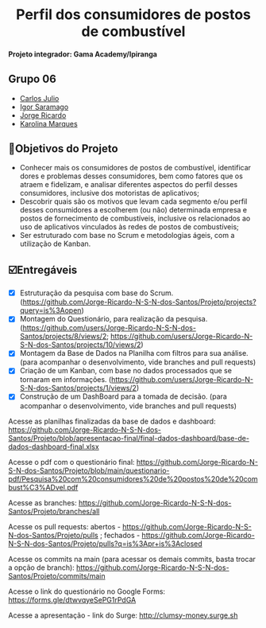 <h1 align="center">
     Perfil dos consumidores de postos de combustível
</h1>

<h4 align="left">
    Projeto integrador: Gama Academy/Ipiranga
</h4>

##  Grupo 06 

- [Carlos Julio](https://www.github.com/carlosjulyo)
- [Igor Saramago](https://github.com/igorsaramagocosta)
- [Jorge Ricardo](https://github.com/Jorge-Ricardo-N-S-N-dos-Santos)
- [Karolina Marques](https://github.com/karolinamarques)

##  🎯Objetivos do Projeto

-  Conhecer mais os consumidores de postos de combustível, identificar dores e problemas desses consumidores, bem como fatores que os atraem e fidelizam, e analisar diferentes aspectos do perfil desses consumidores, inclusive dos motoristas de aplicativos;
-  Descobrir quais são os motivos que levam cada segmento e/ou perfil desses consumidores a escolherem (ou não) determinada empresa e postos de fornecimento de combustíveis, inclusive os relacionados ao uso de aplicativos vinculados às redes de postos de combustíveis;
- Ser estruturado com base no Scrum e metodologias ágeis, com a utilização de Kanban.


## ☑️Entregáveis

- [x] Estruturação da pesquisa com base do Scrum. (https://github.com/Jorge-Ricardo-N-S-N-dos-Santos/Projeto/projects?query=is%3Aopen)
- [x] Montagem do Questionário, para realização da pesquisa. (https://github.com/users/Jorge-Ricardo-N-S-N-dos-Santos/projects/8/views/2; https://github.com/users/Jorge-Ricardo-N-S-N-dos-Santos/projects/10/views/2)
- [x] Montagem da Base de Dados na Planilha com filtros para sua análise. (para acompanhar o desenvolvimento, vide branches and pull requests)
- [x] Criação de um Kanban, com base no dados processados que se tornaram em informações. (https://github.com/users/Jorge-Ricardo-N-S-N-dos-Santos/projects/1/views/2)
- [x] Construção de um DashBoard para a tomada de decisão. (para acompanhar o desenvolvimento, vide branches and pull requests)

Acesse as planilhas finalizadas da base de dados e dashboard: https://github.com/Jorge-Ricardo-N-S-N-dos-Santos/Projeto/blob/apresentacao-final/final-dados-dashboard/base-de-dados-dashboard-final.xlsx

Acesse o pdf com o questionário final: https://github.com/Jorge-Ricardo-N-S-N-dos-Santos/Projeto/blob/main/questionario-pdf/Pesquisa%20com%20consumidores%20de%20postos%20de%20combust%C3%ADvel.pdf

Acesse as branches: https://github.com/Jorge-Ricardo-N-S-N-dos-Santos/Projeto/branches/all

Acesse os pull requests: abertos - https://github.com/Jorge-Ricardo-N-S-N-dos-Santos/Projeto/pulls ; fechados - https://github.com/Jorge-Ricardo-N-S-N-dos-Santos/Projeto/pulls?q=is%3Apr+is%3Aclosed

Acesse os commits na main (para acessar os demais commits, basta trocar a opção de branch): https://github.com/Jorge-Ricardo-N-S-N-dos-Santos/Projeto/commits/main

Acesse o link do questionário no Google Forms: https://forms.gle/dtwvqyeSePG1rPdGA

Acesse a apresentação - link do Surge: http://clumsy-money.surge.sh

